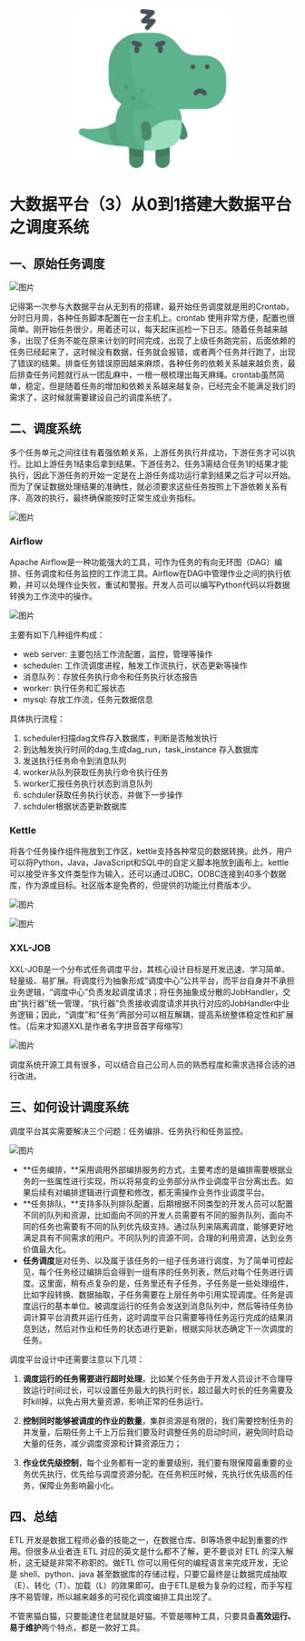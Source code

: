 <p align="center">
    <img width="280px" src="image/konglong/m3.png" >
</p>

# 大数据平台（3）从0到1搭建大数据平台之调度系统

## 一、原始任务调度

![图片](https://mmbiz.qpic.cn/mmbiz_png/z2DApiaibzMicibdsicgeyk3shhFGQnoog4OWqKdc72nmTUFEW4YgWlOFf0kaoK32iaCAibGIqT1ytxhjGzY1no0V0xDQ/640?wx_fmt=png&tp=webp&wxfrom=5&wx_lazy=1&wx_co=1)



记得第一次参与大数据平台从无到有的搭建，最开始任务调度就是用的Crontab，分时日月周，各种任务脚本配置在一台主机上。crontab 使用非常方便，配置也很简单。刚开始任务很少，用着还可以，每天起床巡检一下日志。随着任务越来越多，出现了任务不能在原来计划的时间完成，出现了上级任务跑完前，后面依赖的任务已经起来了，这时候没有数据，任务就会报错，或者两个任务并行跑了，出现了错误的结果。排查任务错误原因越来麻烦，各种任务的依赖关系越来越负责，最后排查任务问题就行从一团乱麻中，一根一根梳理出每天麻绳。crontab虽然简单，稳定，但是随着任务的增加和依赖关系越来越复杂，已经完全不能满足我们的需求了，这时候就需要建设自己的调度系统了。

## 二、调度系统

多个任务单元之间往往有着强依赖关系，上游任务执行并成功，下游任务才可以执行。比如上游任务1结束后拿到结果，下游任务2、任务3需结合任务1的结果才能执行，因此下游任务的开始一定是在上游任务成功运行拿到结果之后才可以开始。而为了保证数据处理结果的准确性，就必须要求这些任务按照上下游依赖关系有序、高效的执行，最终确保能按时正常生成业务指标。



![图片](https://mmbiz.qpic.cn/mmbiz_png/z2DApiaibzMicibdsicgeyk3shhFGQnoog4OWDgzfmNGUhoe4OyrXZG2vYrxxFNQhyHCWOQ1USQTdKxC1QvL67dfLTg/640?wx_fmt=png&tp=webp&wxfrom=5&wx_lazy=1&wx_co=1)

### Airflow

Apache Airflow是一种功能强大的工具，可作为任务的有向无环图（DAG）编排、任务调度和任务监控的工作流工具。Airflow在DAG中管理作业之间的执行依赖，并可以处理作业失败，重试和警报。开发人员可以编写Python代码以将数据转换为工作流中的操作。



![图片](https://mmbiz.qpic.cn/mmbiz_png/z2DApiaibzMic9kdGSPGiaia5azCULYFLVt2bLobEotr4dERmyO0jCL5iag9H7xStYgeHPIzwMWXmr8U7EHoa3aacqGw/640?wx_fmt=png&tp=webp&wxfrom=5&wx_lazy=1&wx_co=1)



主要有如下几种组件构成：

- web server: 主要包括工作流配置，监控，管理等操作
- scheduler: 工作流调度进程，触发工作流执行，状态更新等操作
- 消息队列：存放任务执行命令和任务执行状态报告
- worker: 执行任务和汇报状态
- mysql: 存放工作流，任务元数据信息

具体执行流程：

1. scheduler扫描dag文件存入数据库，判断是否触发执行
2. 到达触发执行时间的dag,生成dag_run，task_instance 存入数据库
3. 发送执行任务命令到消息队列
4. worker从队列获取任务执行命令执行任务
5. worker汇报任务执行状态到消息队列
6. schduler获取任务执行状态，并做下一步操作
7. schduler根据状态更新数据库

### Kettle

将各个任务操作组件拖放到工作区，kettle支持各种常见的数据转换。此外，用户可以将Python，Java，JavaScript和SQL中的自定义脚本拖放到画布上。kettle可以接受许多文件类型作为输入，还可以通过JDBC，ODBC连接到40多个数据库，作为源或目标。社区版本是免费的，但提供的功能比付费版本少。



![图片](https://mmbiz.qpic.cn/mmbiz_jpg/z2DApiaibzMic9kdGSPGiaia5azCULYFLVt2bzRM60VquLHoNmYACt1vKHibkHfd326mHDBBjIxTDeOiaAoP8HyN9AZWQ/640?wx_fmt=jpeg&tp=webp&wxfrom=5&wx_lazy=1&wx_co=1)



![图片](https://mmbiz.qpic.cn/mmbiz/z2DApiaibzMic9kdGSPGiaia5azCULYFLVt2bb9oXtesDLsHlqxsaKuMf2A2JwXiblnLpRmhz8d6cIhnA38GiaTtpLCIg/640?wx_fmt=jpeg&tp=webp&wxfrom=5&wx_lazy=1&wx_co=1)

### XXL-JOB

XXL-JOB是一个分布式任务调度平台，其核心设计目标是开发迅速、学习简单、轻量级、易扩展。将调度行为抽象形成“调度中心”公共平台，而平台自身并不承担业务逻辑，“调度中心”负责发起调度请求；将任务抽象成分散的JobHandler，交由“执行器”统一管理，“执行器”负责接收调度请求并执行对应的JobHandler中业务逻辑；因此，“调度”和“任务”两部分可以相互解耦，提高系统整体稳定性和扩展性。（后来才知道XXL是作者名字拼音首字母缩写）



![图片](https://mmbiz.qpic.cn/mmbiz_png/z2DApiaibzMic9kdGSPGiaia5azCULYFLVt2baJxps4eiaR1bGNN7aIjLF0ibZpoF71EK1bTeC1JxI8bZXOviasIHVdMUA/640?wx_fmt=png&tp=webp&wxfrom=5&wx_lazy=1&wx_co=1)



调度系统开源工具有很多，可以结合自己公司人员的熟悉程度和需求选择合适的进行改进。

## 三、如何设计调度系统

调度平台其实需要解决三个问题：任务编排、任务执行和任务监控。



![图片](https://mmbiz.qpic.cn/mmbiz_png/z2DApiaibzMic9kdGSPGiaia5azCULYFLVt2bKmRh73Zu5I5GNGplsoLRxObKh7TicnW2SKiaFf7HCXh8rnJZ7Y9EE0DQ/640?wx_fmt=png&tp=webp&wxfrom=5&wx_lazy=1&wx_co=1)



- **任务编排，**采用调用外部编排服务的方式，主要考虑的是编排需要根据业务的一些属性进行实现，所以将易变的业务部分从作业调度平台分离出去。如果后续有对编排逻辑进行调整和修改，都无需操作业务作业调度平台。
- **任务排队，**支持多队列排队配置，后期根据不同类型的开发人员可以配置不同的队列和资源，比如面向不同的开发人员需要有不同的服务队列，面向不同的任务也需要有不同的队列优先级支持。通过队列来隔离调度，能够更好地满足具有不同需求的用户。不同队列的资源不同，合理的利用资源，达到业务价值最大化。
- **任务调度**是对任务、以及属于该任务的一组子任务进行调度，为了简单可控起见，每个任务经过编排后会得到一组有序的任务列表，然后对每个任务进行调度。这里面，稍有点复杂的是，任务里还有子任务，子任务是一些处理组件，比如字段转换、数据抽取，子任务需要在上层任务中引用实现调度。任务是调度运行的基本单位。被调度运行的任务会发送到消息队列中，然后等待任务协调计算平台消费并运行任务，这时调度平台只需要等待任务运行完成的结果消息到达，然后对作业和任务的状态进行更新，根据实际状态确定下一次调度的任务。

调度平台设计中还需要注意以下几项：

1. **调度运行的任务需要进行超时处理**，比如某个任务由于开发人员设计不合理导致运行时间过长，可以设置任务最大的执行时长，超过最大时长的任务需要及时kill掉，以免占用大量资源，影响正常的任务运行。

   

2. **控制同时能够被调度的作业的数量**，集群资源是有限的，我们需要控制任务的并发量，后期任务上千上万后我们要及时调整任务的启动时间，避免同时启动大量的任务，减少调度资源和计算资源压力；

3. **作业优先级控制**，每个业务都有一定的重要级别，我们要有限保障最重要的业务优先执行，优先给与调度资源分配。在任务积压时候，先执行优先级高的任务，保障业务影响最小化。

## 四、总结

ETL 开发是数据工程师必备的技能之一，在数据仓库、BI等场景中起到重要的作用。但很多从业者连 ETL 对应的英文是什么都不了解，更不要谈对 ETL 的深入解析，这无疑是非常不称职的。做ETL 你可以用任何的编程语言来完成开发，无论是 shell、python、java 甚至数据库的存储过程，只要它最终是让数据完成抽取（E）、转化（T）、加载（L）的效果即可。由于ETL是极为复杂的过程，而手写程序不易管理，所以越来越多的可视化调度编排工具出现了。



不管黑猫白猫，只要能逮住老鼠就是好猫。不管是哪种工具，只要具备**高效运行、易于维护**两个特点，都是一款好工具。
